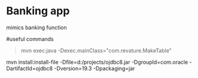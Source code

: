 # Banking app
mimics banking function 

#useful commands

>mvn exec:java -Dexec.mainClass="com.revature.MakeTable"


 mvn install:install-file -Dfile=d:/projects/ojdbc8.jar -DgroupId=com.oracle -DartifactId=ojdbc8 -Dversion=19.3 -Dpackaging=jar
 
